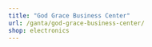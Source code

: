 ```yaml
---
title: "God Grace Business Center"
url: /ganta/god-grace-business-center/
shop: electronics
---
```

